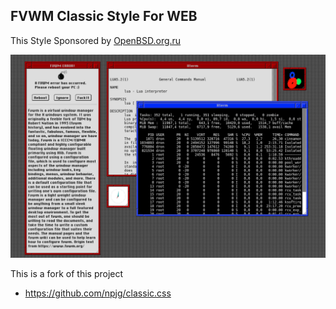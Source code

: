 ## FVWM Classic Style For WEB 

This Style Sponsored by [OpenBSD.org.ru](https://www.openbsd.org.ru)

![example](img/example.png)


This is a fork of this project

 * https://github.com/npjg/classic.css 
